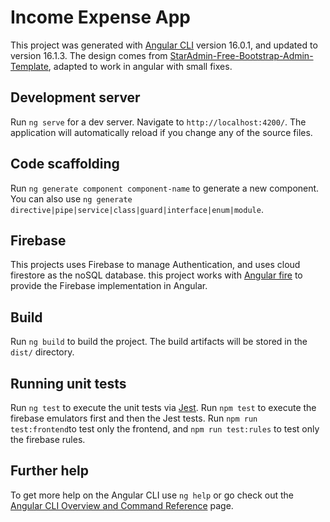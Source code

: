 # Income Expense App

This project was generated with [Angular CLI](https://github.com/angular/angular-cli) version 16.0.1, and updated to version 16.1.3.
The design comes from [StarAdmin-Free-Bootstrap-Admin-Template](https://github.com/BootstrapDash/StarAdmin-Free-Bootstrap-Admin-Template), adapted to work in angular with small fixes.
## Development server

Run `ng serve` for a dev server. Navigate to `http://localhost:4200/`. The application will automatically reload if you change any of the source files.

## Code scaffolding

Run `ng generate component component-name` to generate a new component. You can also use `ng generate directive|pipe|service|class|guard|interface|enum|module`.

## Firebase
This projects uses Firebase to manage Authentication, and uses cloud firestore as the noSQL database.
this project works with [Angular fire](https://github.com/angular/angularfire) to provide the Firebase implementation in Angular. 
## Build

Run `ng build` to build the project. The build artifacts will be stored in the `dist/` directory.

## Running unit tests

Run `ng test` to execute the unit tests via [Jest](https://jestjs.io/).
Run `npm test` to execute the firebase emulators first and then the Jest tests.
Run `npm run test:frontend`to test only the frontend, and `npm run test:rules` to test only the firebase rules.

## Further help

To get more help on the Angular CLI use `ng help` or go check out the [Angular CLI Overview and Command Reference](https://angular.io/cli) page.
